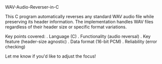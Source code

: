 WAV-Audio-Reverser-in-C

This C program automatically reverses any standard WAV audio file while preserving its header information. The implementation handles WAV files regardless of their header size or specific format variations.

Key points covered: 
 . Language (C) 
 . Functionality (audio reversal) 
 . Key feature (header-size agnostic) 
 . Data format (16-bit PCM) . Reliability (error checking)
 
Let me know if you'd like to adjust the focus!
